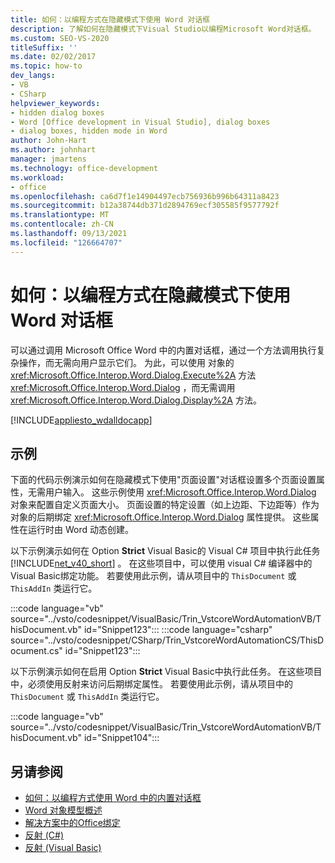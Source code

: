 ```yaml
---
title: 如何：以编程方式在隐藏模式下使用 Word 对话框
description: 了解如何在隐藏模式下Visual Studio以编程Microsoft Word对话框。
ms.custom: SEO-VS-2020
titleSuffix: ''
ms.date: 02/02/2017
ms.topic: how-to
dev_langs:
- VB
- CSharp
helpviewer_keywords:
- hidden dialog boxes
- Word [Office development in Visual Studio], dialog boxes
- dialog boxes, hidden mode in Word
author: John-Hart
ms.author: johnhart
manager: jmartens
ms.technology: office-development
ms.workload:
- office
ms.openlocfilehash: ca6d7f1e14904497ecb756936b996b64311a8423
ms.sourcegitcommit: b12a38744db371d2894769ecf305585f9577792f
ms.translationtype: MT
ms.contentlocale: zh-CN
ms.lasthandoff: 09/13/2021
ms.locfileid: "126664707"
---
```

# <a name="how-to-programmatically-use-word-dialog-boxes-in-hidden-mode"></a>如何：以编程方式在隐藏模式下使用 Word 对话框
  可以通过调用 Microsoft Office Word 中的内置对话框，通过一个方法调用执行复杂操作，而无需向用户显示它们。 为此，可以使用 对象的 <xref:Microsoft.Office.Interop.Word.Dialog.Execute%2A> 方法 <xref:Microsoft.Office.Interop.Word.Dialog> ，而无需调用 <xref:Microsoft.Office.Interop.Word.Dialog.Display%2A> 方法。

 [!INCLUDE[appliesto_wdalldocapp](../vsto/includes/appliesto-wdalldocapp-md.md)]

## <a name="examples"></a>示例
 下面的代码示例演示如何在隐藏模式下使用"页面设置"对话框设置多个页面设置属性，无需用户输入。 这些示例使用 <xref:Microsoft.Office.Interop.Word.Dialog> 对象来配置自定义页面大小。 页面设置的特定设置（如上边距、下边距等）作为对象的后期绑定 <xref:Microsoft.Office.Interop.Word.Dialog> 属性提供。 这些属性在运行时由 Word 动态创建。

 以下示例演示如何在 Option **Strict** Visual Basic的 Visual C# 项目中执行此任务 [!INCLUDE[net_v40_short](../sharepoint/includes/net-v40-short-md.md)] 。 在这些项目中，可以使用 visual C# 编译器中的Visual Basic绑定功能。 若要使用此示例，请从项目中的 `ThisDocument` 或 `ThisAddIn` 类运行它。

 :::code language="vb" source="../vsto/codesnippet/VisualBasic/Trin_VstcoreWordAutomationVB/ThisDocument.vb" id="Snippet123":::
 :::code language="csharp" source="../vsto/codesnippet/CSharp/Trin_VstcoreWordAutomationCS/ThisDocument.cs" id="Snippet123":::

 以下示例演示如何在启用 Option **Strict** Visual Basic中执行此任务。 在这些项目中，必须使用反射来访问后期绑定属性。 若要使用此示例，请从项目中的 `ThisDocument` 或 `ThisAddIn` 类运行它。

 :::code language="vb" source="../vsto/codesnippet/VisualBasic/Trin_VstcoreWordAutomationVB/ThisDocument.vb" id="Snippet104":::

## <a name="see-also"></a>另请参阅
- [如何：以编程方式使用 Word 中的内置对话框](../vsto/how-to-programmatically-use-built-in-dialog-boxes-in-word.md)
- [Word 对象模型概述](../vsto/word-object-model-overview.md)
- [解决方案中的Office绑定](../vsto/late-binding-in-office-solutions.md)
- [反射 (C#)](/dotnet/csharp/programming-guide/concepts/reflection)
- [反射 (Visual Basic)](/dotnet/visual-basic/programming-guide/concepts/reflection)
